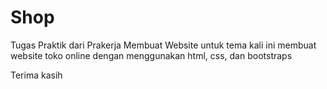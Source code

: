 # Shop

Tugas Praktik dari Prakerja Membuat Website untuk tema kali ini membuat website toko online dengan menggunakan html, css, dan bootstraps

Terima kasih